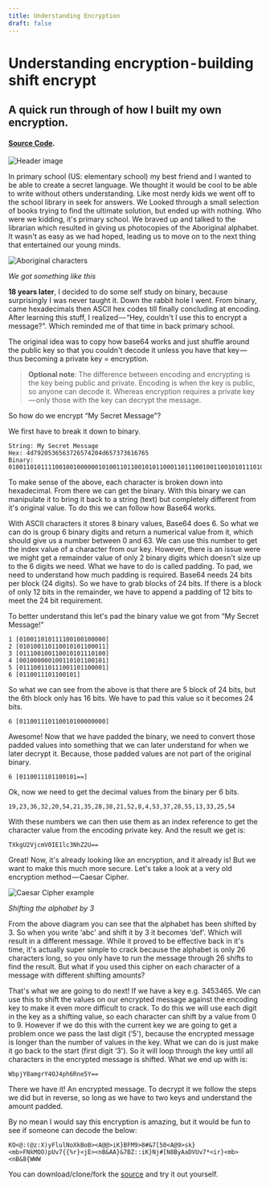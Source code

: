 ```yaml
---
title: Understanding Encryption
draft: false
---
```

# Understanding encryption - building shift encrypt
## A quick run through of how I built my own encryption.
#### [Source Code](https://github.com/csmets/CSSCrypt).

![Header image](https://cdn-images-1.medium.com/max/1600/1*pWM2rbrSXuq0gYRM8B3QxQ.jpeg)

In primary school (US: elementary school) my best friend and I wanted to be able to create a secret language. We thought it would be cool to be able to write without others understanding. Like most nerdy kids we went off to the school library in seek for answers. We Looked through a small selection of books trying to find the ultimate solution, but ended up with nothing. Who were we kidding, it's primary school. We braved up and talked to the librarian which resulted in giving us photocopies of the Aboriginal alphabet. It wasn't as easy as we had hoped, leading us to move on to the next thing that entertained our young minds.

![Aboriginal characters](https://cdn-images-1.medium.com/max/1600/1*T8qXCdLYx_50y_PweonABA.jpeg)

*We got something like this*

**18 years later**, I decided to do some self study on binary, because surprisingly I was never taught it. Down the rabbit hole I went. From binary, came hexadecimals then ASCII hex codes till finally concluding at encoding. After learning this stuff, I realized — “Hey, couldn't I use this to encrypt a message?". Which reminded me of that time in back primary school.

The original idea was to copy how base64 works and just shuffle around the public key so that you couldn't decode it unless you have that key — thus becoming a private key = encryption.

> **Optional note**:
> The difference between encoding and encrypting is the key being public and private. Encoding is when the key is public, so anyone can decode it. Whereas encryption requires a private key — only those with the key can decrypt the message.

So how do we encrypt “My Secret Message"?

We first have to break it down to binary.

```
String: My Secret Message
Hex: 4d7920536563726574204d657373616765
Binary:
0100110101111001001000000101001101100101011000110111001001100101011101000010000001001101011001010111001101110011011000010110011101100101
```
To make sense of the above, each character is broken down into hexadecimal. From there we can get the binary. With this binary we can manipulate it to bring it back to a string (text) but completely different from it's original value. To do this we can follow how Base64 works.

With ASCII characters it stores 8 binary values, Base64 does 6. So what we can do is group 6 binary digits and return a numerical value from it, which should give us a number between 0 and 63. We can use this number to get the index value of a character from our key. However, there is an issue were we might get a remainder value of only 2 binary digits which doesn't size up to the 6 digits we need. What we have to do is called padding. To pad, we need to understand how much padding is required. Base64 needs 24 bits per block (24 digits). So we have to grab blocks of 24 bits. If there is a block of only 12 bits in the remainder, we have to append a padding of 12 bits to meet the 24 bit requirement.

To better understand this let's pad the binary value we got from “My Secret Message!"

```
1 [010011010111100100100000]
2 [010100110110010101100011]
3 [011100100110010101110100]
4 [001000000100110101100101]
5 [011100110111001101100001]
6 [0110011101100101]
```

So what we can see from the above is that there are 5 block of 24 bits, but the 6th block only has 16 bits. We have to pad this value so it becomes 24 bits.

```
6 [011001110110010100000000]
```

Awesome! Now that we have padded the binary, we need to convert those padded values into something that we can later understand for when we later decrypt it. Because, those padded values are not part of the original binary.

```
6 [0110011101100101==]
```

Ok, now we need to get the decimal values from the binary per 6 bits.

```
19,23,36,32,20,54,21,35,28,38,21,52,8,4,53,37,28,55,13,33,25,54
```

With these numbers we can then use them as an index reference to get the character value from the encoding private key. And the result we get is:

```
TXkgU2VjcmV0IE1lc3NhZ2U==
```

Great! Now, it's already looking like an encryption, and it already is! But we want to make this much more secure. Let's take a look at a very old encryption method — Caesar Cipher.

![Caesar Cipher example](https://cdn-images-1.medium.com/max/1600/1*U8yCesQlaBinX16PuXL_lQ.png)

*Shifting the alphabet by 3*

From the above diagram you can see that the alphabet has been shifted by 3. So when you write ‘abc' and shift it by 3 it becomes ‘def'. Which will result in a different message. While it proved to be effective back in it's time, it's actually super simple to crack because the alphabet is only 26 characters long, so you only have to run the message through 26 shifts to find the result. But what if you used this cipher on each character of a message with different shifting amounts?

That's what we are going to do next! If we have a key e.g. 3453465. We can use this to shift the values on our encrypted message against the encoding key to make it even more difficult to crack. To do this we will use each digit in the key as a shifting value, so each character can shift by a value from 0 to 9. However if we do this with the current key we are going to get a problem once we pass the last digit (‘5'), because the encrypted message is longer than the number of values in the key. What we can do is just make it go back to the start (first digit ‘3'). So it will loop through the key until all characters in the encrypted message is shifted. What we end up with is:

```
WbpjY8amgrY4OJ4ph6Rne5Y==
```

There we have it! An encrypted message. To decrypt it we follow the steps we did but in reverse, so long as we have to two keys and understand the amount padded.

By no mean I would say this encryption is amazing, but it would be fun to see if someone can decode the below:

```
KO<@:(@z:X)yFlulNoXkBoB><A@@>iK}BFM9>8#&7[50<A@9>sk}<mb>FNkMOO)pUv7{{%r}<jE><nB&AA}&7BZ::iK}Nj#[N8ByAaDVUv7*<ir}<mb><nB&8{WWW
```

You can download/clone/fork the [source](https://cdn-images-1.medium.com/max/1600/1*U8yCesQlaBinX16PuXL_lQ.png) and try it out yourself.
